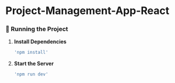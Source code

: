 # Project-Management-App-React
 
### 🚀 Running the Project

1. **Install Dependencies**
   ```bash
   'npm install'
2. **Start the Server**
   ```bash
   'npm run dev'
   
